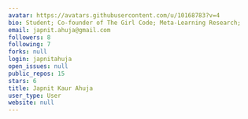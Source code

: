 ```yaml
---
avatar: https://avatars.githubusercontent.com/u/10168783?v=4
bio: Student; Co-founder of The Girl Code; Meta-Learning Research;
email: japnit.ahuja@gmail.com
followers: 8
following: 7
forks: null
login: japnitahuja
open_issues: null
public_repos: 15
stars: 6
title: Japnit Kaur Ahuja
user_type: User
website: null
---
```

